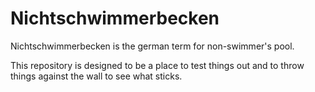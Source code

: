 # Nichtschwimmerbecken
Nichtschwimmerbecken is the german term for non-swimmer's pool.

This repository is designed to be a place to test things out and to throw things against the wall to see what sticks.